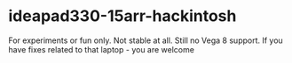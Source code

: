 # ideapad330-15arr-hackintosh
For experiments or fun only. Not stable at all. Still no Vega 8 support. If you have fixes related to that laptop - you are welcome
